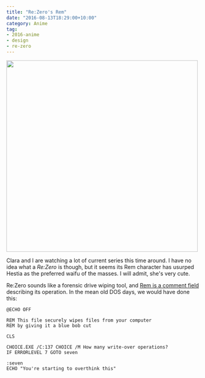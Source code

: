 ```yaml
---
title: "Re:Zero's Rem"
date: "2016-08-13T18:29:00+10:00"
category: Anime
tag:
- 2016-anime
- design
- re-zero
---
```

<p><img src="https://rubenerd.com/files/2016/emilia-ram-rem.jpg" srcset="https://rubenerd.com/files/2016/emilia-ram-rem.jpg 1x, https://rubenerd.com/files/2016/emilia-ram-rem@2x.jpg 2x" alt="" style="width:500px" /></p>

Clara and I are watching a lot of current series this time around. I have no idea what a *Re:Zero* is though, but it seems its Rem character has usurped Hestia as the preferred waifu of the masses. I will admit, she's very cute.

Re:Zero sounds like a forensic drive wiping tool, and [Rem is a comment field] describing its operation. In the mean old DOS days, we would have done this:

    @ECHO OFF
    
    REM This file securely wipes files from your computer
    REM by giving it a blue bob cut
    
    CLS

    CHOICE.EXE /C:137 CHOICE /M How many write-over operations?
    IF ERRORLEVEL 7 GOTO seven

    :seven
    ECHO "You're starting to overthink this"

[Rem is a comment field]: https://jpsoft.com/help/rem.htm

